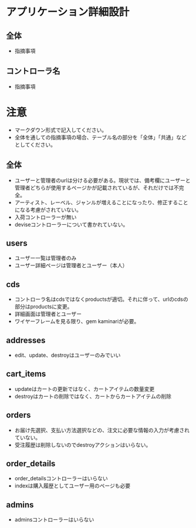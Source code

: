 # アプリケーション詳細設計
## 全体
- 指摘事項

## コントローラ名
- 指摘事項

# 注意
* マークダウン形式で記入してください。
* 全体を通しての指摘事項の場合、テーブル名の部分を「全体」「共通」などとしてください。


## 全体
- ユーザーと管理者のurlは分ける必要がある。現状では、備考欄にユーザーと管理者どちらが使用するページかが記載されているが、それだけでは不完全。
- アーティスト、レーベル、ジャンルが増えることになったり、修正することになる考慮がされていない。
- 入荷コントローラーが無い
- deviseコントローラーについて書かれていない。

## users
- ユーザー一覧は管理者のみ
- ユーザー詳細ページは管理者とユーザー（本人）

## cds
- コントローラ名はcdsではなくproductsが適切。それに伴って、urlのcdsの部分はproductsに変更。
- 詳細画面は管理者とユーザー
- ワイヤーフレームを見る限り、gem kaminariが必要。

## addresses
- edit、update、destroyはユーザーのみでいい

## cart_items
- updateはカートの更新ではなく、カートアイテムの数量変更
- destroyはカートの削除ではなく、カートからカートアイテムの削除

## orders
- お届け先選択、支払い方法選択などの、注文に必要な情報の入力が考慮されていない。
- 受注履歴は削除しないのでdestroyアクションはいらない。

## order_details
- order_detailsコントローラーはいらない
- indexは購入履歴としてユーザー用のページも必要

## admins
- adminsコントローラーはいらない
